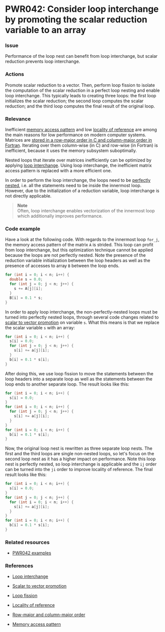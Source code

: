 # PWR042: Consider loop interchange by promoting the scalar reduction variable to an array

### Issue

Performance of the loop nest can benefit from loop interchange, but scalar
reduction prevents loop interchange.

### Actions

Promote scalar reduction to a vector. Then, perform loop fission to isolate the
computation of the scalar reduction in a perfect loop nesting and enable loop
interchange. This typically leads to creating three loops: the first loop
initializes the scalar reduction; the second loop computes the scalar reduction;
and the third loop computes the final result of the original loop.

### Relevance

Inefficient [memory access pattern](../../Glossary/Memory-access-pattern.md) and low
[locality of reference](../../Glossary/Locality-of-reference.md) are among the main
reasons for low performance on modern computer systems. Matrices are
[stored in a row-major order in C and column-major order in Fortran](../../Glossary/Row-major-and-column-major-order.md).
Iterating over them column-wise (in C) and row-wise (in Fortran) is inefficient,
because it uses the memory subsystem suboptimally.

Nested loops that iterate over matrices inefficiently can be optimized by
applying [loop interchange](../../Glossary/Loop-interchange.md). Using loop
interchange, the inefficient matrix access pattern is replaced with a more
efficient one.

In order to perform the loop interchange, the loops need to be
[perfectly nested](../../Glossary/Perfect-loop-nesting.md), i.e. all the statements
need to be inside the innermost loop. However, due to the initialization of a
reduction variablе, loop interchange is not directly applicable.

>**Note**  
>Often, loop interchange enables vectorization of the innermost loop which
>additionally improves performance.

### Code example

Have a look at the following code. With regards to the innermost loop `for_j`,
the memory access pattern of the matrix `A` is strided. This loop can profit
from loop interchange, but this optimization technique cannot be applied because
the loops are not perfectly nested. Note the presence of the reduction variable
initialization between the loop headers as well as the presence of accesses to
array `B` between the loop ends.

```c
for (int i = 0; i < n; i++) {
  double s = 0.0;
  for (int j = 0; j < n; j++) {
    s += A[j][i];
  }
  B[i] = 0.1 * s;
}
```

In order to apply loop interchange, the non-perfectly-nested loops must be
turned into perfectly nested loops, through several code changes related to
[scalar to vector promotion](../../Glossary/Scalar-to-vector-promotion.md) on
variable `s`. What this means is that we replace the scalar variable `s` with an
array:

```c
for (int i = 0; i < n; i++) {
  s[i] = 0.0;
  for (int j = 0; j < n; j++) {
    s[i] += a[j][i];
  }
  b[i] = 0.1 * s[i];
}
```

After doing this, we use loop fission to move the statements between the loop
headers into a separate loop as well as the statements between the loop ends to
another separate loop. The result looks like this:

```c
for (int i = 0; i < n; i++) {
  s[i] = 0.0;
}
for (int i = 0; i < n; i++) {
  for (int j = 0; j < n; j++) {
    s[i] += a[j][i];
  }
}
for (int i = 0; i < n; i++) {
  b[i] = 0.1 * s[i];
}
```

Now, the original loop nest is rewritten as three separate loop nests. The first
and the third loops are single non-nested loops, so let's focus on the second
loop nest as it has a higher impact on performance. Note this loop nest is
perfectly nested, so loop interchange is applicable and the `ij`  order can be
turned into the `ji` order to improve locality of reference. The final result
looks like this:

```c
for (int i = 0; i < n; i++) {
  s[i] = 0.0;
}
for (int j = 0; j < n; j++) {
  for (int i = 0; i < n; i++) {
    s[i] += a[j][i];
  }
}
for (int i = 0; i < n; i++) {
  b[i] = 0.1 * s[i];
}
```

### Related resources

* [PWR042 examples](../PWR042)

### References

* [Loop interchange](../../Glossary/Loop-interchange.md)

* [Scalar to vector promotion](../../Glossary/Scalar-to-vector-promotion.md)

* [Loop fission](../../Glossary/Loop-fission.md)

* [Locality of reference](../../Glossary/Locality-of-reference.md)

* [Row-major and column-major order](../../Glossary/Row-major-and-column-major-order.md)

* [Memory access pattern](../../Glossary/Memory-access-pattern.md)
